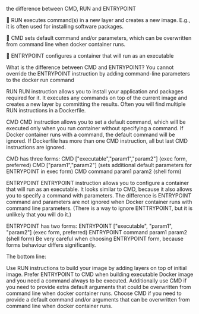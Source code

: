 the difference between CMD, RUN and ENTRYPOINT 

 RUN executes command(s) in a new layer and creates a new image. E.g., it is often used 
for installing software packages.

 CMD sets default command and/or parameters, which can be overwritten from 
command line when docker container runs.

 ENTRYPOINT configures a container that will run as an executable


What is the difference between CMD and ENTRYPOINT? 
You cannot override the ENTRYPOINT instruction by adding command-line parameters to the docker run command


RUN
RUN instruction allows you to install your application and packages required for it. It executes 
any commands on top of the current image and creates a new layer by committing the results. 
Often you will find multiple RUN instructions in a Dockerfile.

CMD
CMD instruction allows you to set a default command, which will be executed only when you 
run container without specifying a command. If Docker container runs with a command, the 
default command will be ignored. If Dockerfile has more than one CMD instruction, all but last 
CMD instructions are ignored.


CMD has three forms:
CMD ["executable","param1","param2"] (exec form, preferred)
CMD ["param1","param2"] (sets additional default parameters for ENTRYPOINT in exec form)
CMD command param1 param2 (shell form)

ENTRYPOINT
ENTRYPOINT instruction allows you to configure a container that will run as an executable. It 
looks similar to CMD, because it also allows you to specify a command with parameters. The 
difference is ENTRYPOINT command and parameters are not ignored when Docker container 
runs with command line parameters. (There is a way to ignore ENTTRYPOINT, but it is unlikely 
that you will do it.)

ENTRYPOINT has two forms:
ENTRYPOINT ["executable", "param1", "param2"] (exec form, preferred)
ENTRYPOINT command param1 param2 (shell form)
Be very careful when choosing ENTRYPOINT form, because forms behaviour differs significantly.


The bottom line:

Use RUN instructions to build your image by adding layers on top of initial image.
Prefer ENTRYPOINT to CMD when building executable Docker image and you need a command 
always to be executed. Additionally use CMD if you need to provide extra default arguments 
that could be overwritten from command line when docker container runs.
Choose CMD if you need to provide a default command and/or arguments that can be 
overwritten from command line when docker container runs.